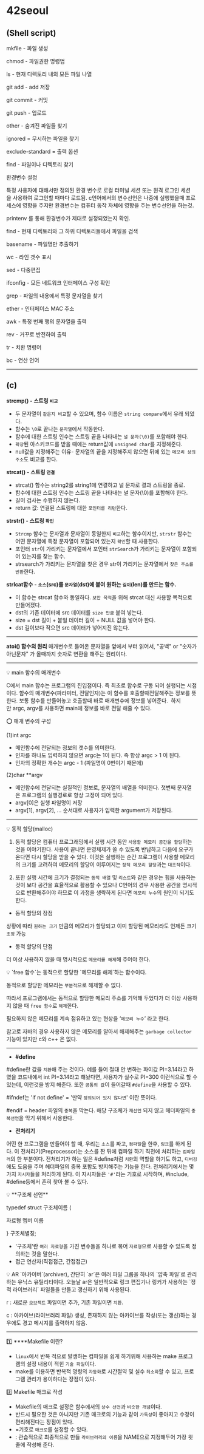 # 42seoul
## (Shell script)

mkfile - 파일 생성

chmod - 파일권한 명령법

ls - 현재 디렉토리 내의 모든 파일 나열

git add - add 저장

git commit - 커밋

git push - 업로드

other - 숨겨진 파일들 찾기

ignored =  무시하는 파일을 찾기

exclude-standard =  출력 옵션

find - 파일이나 디렉토리 찾기

환경변수 설정

특정 사용자에 대해서만 정의된 환경 변수로 로컬 터미널 세션 또는 원격 로그인 세션을 사용하여 로그인할 때마다 로드됨.
c언어에서의 변수선언은 나중에 실행했을때 프로세스에 영향을 주지만 환경변수는 컴퓨터 동작 자체에 영향을 주는 변수선언을 하는것.

printenv 를 통해 환경변수가 제대로 설정되었는지 확인.

find - 현재 디렉토리와 그 하위 디렉토리들에서 파일을 검색

basename - 파일명만 추출하기

wc - 라인 갯수 표시

sed - 다중편집 

ifconfig - 모든 네트워크 인터페이스 구성 확인

grep - 파일의 내용에서 특정 문자열을 찾기

ether - 인터페이스 MAC 주소

awk - 특정 번째 행의 문자열을 출력

rev - 거꾸로 반전하여 출력

tr - 치환 명령어

bc - 연산 언어

---
## (c)

 **strcmp() - 스트링 `비교`**
- 두 문자열이 `같은지 비교`할 수 있으며, 함수 이름은 `string compare`에서 유래 되었다.
- 함수는 `\0`로 끝나는 `문자열`에서 작동한다.
- 함수에 대한 스트링 인수는 스트링 끝을 나타내는 `널 문자(\0)`를 포함해야 한다.
- `확장`된 아스키코드를 받을 때에는 return값에 `unsigned char`를 지정해준다.
- null값을 지정해주는 이유- 문자열의 끝을 지정해주지 않으면 뒤에 있는 `메모리 상의 주소`도 비교를 한다.

**strcat() - 스트링 `연결`**
- strcat() 함수는 string2를 string1에 연결하고 널 문자로 결과 스트링을 종료.
- 함수에 대한 스트링 인수는 스트링 끝을 나타내는 널 문자(\0)를 포함해야 한다.
- 길이 검사는 수행하지 않는다.
- return 값: 연결된 스트링에 대한 `포인터를 리턴`한다.

 **strstr() - 스트링 `확인`**
- `Strcmp` 함수는 문자열과 문자열이 동일한지 `비교`하는 함수이지만, `strstr` 함수는 어떤 문자열에 특정 문자열이 포함되어 있는지 `확인`할 때 사용한다.
- 포인터 `str`이 가리키는 문자열에서 포인터 `strSearch`가 가리키는 문자열이 포함되어 있는지를 찾는 함수.
- strsearch가 가리키는 문자열을 찾은 경우 str이 가리키는 문자열에서 `찾은 주소를 반환`한다.

 **strlcat함수 - `소스`(src)를 `문자열`(dst)에 붙여 원하는 `길이`(len)를 만드는 함수.**
- 이 함수는 strcat 함수와 동일하다. `보안 목적`을 위해 strcat 대신 사용할 목적으로 만들어졌다.
- dst의 기존 데이터에 src 데이터를 `size 만큼` 붙여 넣는다.
- size = dst 길이 + 붙일 데이터 길이 + NULL 값을 넣어야 한다.
- dst 길이보다 작으면 src 데이터가 넣어지진 않는다.

---
**atoi() 함수의 원리**
매개변수로 들어온 문자열을 앞에서 부터 읽어서, "공백" or "숫자가아닌문자" 가 올때까지 숫자로 변환을 해주는 원리이다.

---
<aside>
💡 main 함수의 매개변수

C에서 main 함수는 프로그램의 진입점이다. 즉 최초로 함수로 구동 되어 실행되는 시점이다. 함수의 매개변수(파라미터, 전달인자)는 이 함수를 호출할때전달해주는 정보를 뜻한다. 보통 함수를 만들어놓고 호출할때 바로 매개변수에 정보를 넣어준다.  하지만 argc, argv를 사용하면 main에 정보를 바로 전달 해줄 수 있다.

⭕ 매개 변수의 구성

(1)int argc

- 메인함수에 전달되는 정보의 갯수를 의미한다.
- 인자를 하나도 입력하지 않으면 argc는 1이 된다. 즉 항상 argc > 1 이 된다.
- 인자의 정확한 개수는 argc - 1 (파일명이 0번이기 때문에)

(2)char **argv

- 메인함수에 전달되는 실질적인 정보로, 문자열의 배열을 의미한다. 첫번째 문자열은 프로그램의 실행경로로 항상 고정이 되어 있다.
- argv[0]은 실행 파일명이 저장
- argv[1], argv[2], ... 순서대로 사용자가 입력한 argument가 저장된다.
</aside>

---
<aside>
💡  동적 할당(malloc)

1) 동적 할당은 컴퓨터 프로그래밍에서 실행 시간 동안 `사용할 메모리 공간을 할당`하는 것을 이야기한다. 사용이 끝나면 운영체제가 쓸 수 있도록 반납하고 다음에 요구가 온다면 다시 할당을 받을 수 있다. 이것은 실행하는 순간 프로그램이 사용할 메모리의 크기를 고려하여 메모리의 할당이 이루어지는 `정적 메모리 할당`과는 `대조적`이다.

2) 또한 실행 시간에 크기가 결정되는 `동적 배열` 및 `리스트`와 같은 경우는 힙을 사용하는 것이 보다 공간을 효율적으로 활용할 수 있으나 C언어의 경우 사용한 공간을 명시적으로 반환해주어야 하므로 이 과정을 생략하게 된다면 `메모리 누수`의 원인이 되기도 한다.

- 동적 할당의 장점

상황에 따라 `원하는 크기` 만큼의 메모리가 할당되고 이미 할당된 메모리라도 언제든 크기 `조정` 가능

- 동적 할당의 단점

더 이상 사용하지 않을 때 명시적으로 `메모리를 해제`해 주어야 한다.

</aside>

<aside>
💡 `free 함수`는 동적으로 할당한 `메모리를 해제`하는 함수이다.

동적으로 할당한 메모리는 `부분적`으로 해제할 수 없다.

따라서 프로그램에서는 동적으로 할당한 메모리 주소를 기억해 두었다가 더 이상 사용하지 않을 때 `free 함수`로 `해제`한다.

필요하지 않은 메모리를 계속 점유하고 있는 현상을 ‘`메모리 누수`’ 라고 한다.

참고로 자바의 경우 사용하지 않은 메모리를 알아서 해제해주는 `garbage collector` 기능이 있지만 c와 c++ 은 없다.

 ---
</aside>

- **#define**

#define란 값을 `치환`해 주는 것이다. 예를 들어 절대 안 변하는 파이값 PI=3.14라고 하였을 코드내에서 int PI=3.14라고 해놨다면, 사용자가 실수로 PI=300 이런식으로 할 수 있는데, 이런것을 방지 해준다. 또한 `공통의 값`이 들어갈때 `#define`을 사용할 수 있다.

#ifndef는 'if not define' = '만약 `정의되어 있지 않다면`' 이란 뜻이다.

#endif = header 파일의 `중복`을 막는다. 해당 구조체가 `재선언` 되지 않고 헤더파일의 `중복선언`을 막기 위해서 사용한다.

- **전처리기**

어떤 한 프로그램을 만들어야 할 때, 우리는 `소스`를 짜고, `컴파일`을 한후, `링크`를 하게 된다. 이 전처리기(Preprocessor)는 소스를 짠 뒤에 컴파일 하기 직전에 처리하는 `컴파일러`의 한 부분이다. 전처리기가 하는 일은 #define처럼 `치환`의 역할을 하기도 하고, `디버깅`에도 도움을 주며 헤더파일의 중복 포함도 방지해주는 기능을 한다. 전처리기에서는 몇가지 `지시자`들을 처리하게 된다. 이 지시자들은 `'#'`라는 기호로 시작하며, #include, #define등에서 흔히 찾아 볼 수 있다.

<aside>
💡 **구조체 선언**

typedef struct 구조체이름 (

자료형 멤버 이름

} 구조체별칭;

- '구조체'란 `여러 자료형`을 가진 변수들을 하나로 묶어 `자료형`으로 사용할 수 있도록 정의하는 것을 말한다.
- 접근 연산자(직접접근, 간접접근)
</aside>

<aside>
💡 AR
`아카이버`(archiver), 간단히 `ar`은 여러 파일 그룹을 하나의 `압축 파일`로 관리하는 유닉스 유틸리티이다. 오늘날 ar은 일반적으로 링크 편집기나 링커가 사용하는 `정적 라이브러리` 파일들을 만들고 갱신하기 위해 사용된다.


r : 새로운 `오브젝트` 파일이면 추가, 기존 파일이면 `치환`.

c : 아카이브(라이브러리 파일) 생성, 존재하지 않는 아카이브를 작성(또는 갱신)하는 경우에도 경고 메시지를 출력하지 않음.

</aside>

---
1️⃣ ****Makefile 이란?

- `linux`에서 반복 적으로 발생하는 컴파일을 쉽게 하기위해 사용하는 make 프로그램의 설정 내용이 적힌 `기술 파일`이다.
- make를 이용하면 반복적 명령의 `자동화`로 시간절약 및 실수 `최소화`할 수 있고, 프로그램 관리가 용이하다는 장점이 있다.

2️⃣ Makefile 매크로 작성

- Makefile의 매크로 설정은 함수에서의 `상수 선언`과 `비슷한 개념`이다.
- 반드시 필요한 것은 아니지만 기존 매크로의 기능과 같이 `가독성`이 좋아지고 수정이 편리해진다는 장점이 있다.
- =기호로 `매크로`를 설정할 수 있다.
- <NAME>: 관습적으로 최종적으로 만들 `라이브러리의 이름`을 NAME으로 지정해두어 가장 윗줄에 작성해 준다.
